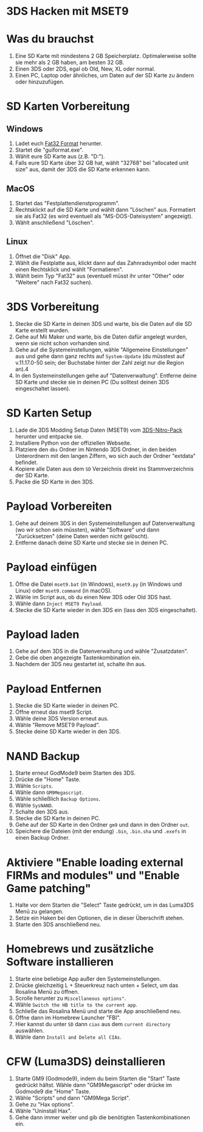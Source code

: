 # **3DS Hacken mit MSET9**

# Was du brauchst

1. Eine SD Karte mit mindestens 2 GB Speicherplatz. Optimalerweise sollte sie mehr als 2 GB haben, am besten 32 GB.
2. Einen 3DS oder 2DS, egal ob Old, New, XL oder normal.
3. Einen PC, Laptop oder ähnliches, um Daten auf der SD Karte zu ändern oder hinzuzufügen.

# SD Karten Vorbereitung

## Windows

1. Ladet euch [Fat32 Format](http://ridgecrop.co.uk/index.htm?guiformat.htm) herunter.
2. Startet die "guiformat.exe".
3. Wählt eure SD Karte aus (z.B. "D:").
4. Falls eure SD Karte über 32 GB hat, wählt "32768" bei "allocated unit size" aus, damit der 3DS die SD Karte erkennen kann.

## MacOS

1. Startet das "Festplattendienstprogramm".
2. Rechtsklickt auf die SD Karte und wählt dann "Löschen" aus. Formatiert sie als Fat32 (es wird eventuell als "MS-DOS-Dateisystem" angezeigt).
3. Wählt anschließend "Löschen".

## Linux

1. Öffnet die "Disk" App.
2. Wählt die Festplatte aus, klickt dann auf das Zahnradsymbol oder macht einen Rechtsklick und wählt "Formatieren".
3. Wählt beim Typ "Fat32" aus (eventuell müsst ihr unter "Other" oder "Weitere" nach Fat32 suchen).

# 3DS Vorbereitung

1. Stecke die SD Karte in deinen 3DS und warte, bis die Daten auf die SD Karte erstellt wurden.
2. Gehe auf Mii Maker und warte, bis die Daten dafür angelegt wurden, wenn sie nicht schon vorhanden sind.
3. Gehe auf die Systemeinstellungen, wähle "Allgemeine Einstellungen" aus und gehe dann ganz rechts auf `System-Update` (du müsstest auf v.11.17.0-50 sein; der Buchstabe hinter der Zahl zeigt nur die Region an).4
4. In den Systemeinstellungen gehe auf "Datenverwaltung". Entferne deine SD Karte und stecke sie in deinen PC (Du solltest deinen 3DS eingeschaltet lassen).

# SD Karten Setup

1. Lade die 3DS Modding Setup Daten (MSET9) vom [3DS-Nitro-Pack](https://github.com/Nico-Shock/3DS-Nitro-Pack) herunter und entpacke sie.
2. Installiere Python von der offiziellen Webseite.
3. Platziere den `dbs` Ordner im Nintendo 3DS Ordner, in den beiden Unterordnern mit den langen Ziffern, wo sich auch der Ordner "extdata" befindet.
4. Kopiere alle Daten aus dem `SD` Verzeichnis direkt ins Stammverzeichnis der SD Karte.
5. Packe die SD Karte in den 3DS.

# Payload Vorbereiten

1. Gehe auf deinem 3DS in den Systemeinstellungen auf Datenverwaltung (wo wir schon sein müssten), wähle "Software" und dann "Zurücksetzen" (deine Daten werden nicht gelöscht).
2. Entferne danach deine SD Karte und stecke sie in deinen PC.

# Payload einfügen

1. Öffne die Datei `mset9.bat` (in Windows), `mset9.py` (in Windows und Linux) oder `mset9.command` (in macOS).
2. Wähle im Script aus, ob du einen New 3DS oder Old 3DS hast.
3. Wähle dann `Inject MSET9 Payload`.
4. Stecke die SD Karte wieder in den 3DS ein (lass den 3DS eingeschaltet).

# Payload laden

1. Gehe auf dem 3DS in die Datenverwaltung und wähle "Zusatzdaten".
2. Gebe die oben angezeigte Tastenkombination ein.
3. Nachdem der 3DS neu gestartet ist, schalte ihn aus.

# Payload Entfernen

1. Stecke die SD Karte wieder in deinen PC.
2. Öffne erneut das mset9 Script.
3. Wähle deine 3DS Version erneut aus.
4. Wähle "Remove MSET9 Payload".
5. Stecke deine SD Karte wieder in den 3DS.

# NAND Backup

1. Starte erneut GodMode9 beim Starten des 3DS.
2. Drücke die "Home" Taste.
3. Wähle `Scripts`.
4. Wähle dann `GM9Megascript`.
5. Wähle schließlich `Backup Options`.
6. Wähle `SysNAND`.
7. Schalte den 3DS aus.
8. Stecke die SD Karte in deinen PC.
9. Gehe auf der SD Karte in den Ordner `gm9` und dann in den Ordner `out`.
10. Speichere die Dateien (mit der endung) `.bin`, `.bin.sha` und `.exefs` in einen Backup Ordner.

# Aktiviere "Enable loading external FIRMs and modules" und "Enable Game patching"

1. Halte vor dem Starten die "Select" Taste gedrückt, um in das Luma3DS Menü zu gelangen.
2. Setze ein Haken bei den Optionen, die in dieser Überschrift stehen.
3. Starte den 3DS anschließend neu.

# Homebrews und zusätzliche Software installieren

1. Starte eine beliebige App außer den Systemeinstellungen.
2. Drücke gleichzeitig L + Steuerkreuz nach unten + Select, um das Rosalina Menü zu öffnen.
3. Scrolle herunter zu `Miscellaneous options"`.
4. Wähle `Switch the HB title to the current app`.
5. Schließe das Rosalina Menü und starte die App anschließend neu.
6. Öffne dann im Homebrew Launcher "FBI".
7. Hier kannst du unter `SD` dann `cias` aus dem `current directory` auswählen.
8. Wähle dann `Install and Delete all CIAs`.


# CFW (Luma3DS) deinstallieren

1. Starte GM9 (Godmode9), indem du beim Starten die "Start" Taste gedrückt hältst. Wähle dann "GM9Megascript" oder drücke im Godmode9 die "Home" Taste.
2. Wähle "Scripts" und dann "GM9Mega Script".
3. Gehe zu "Hax options".
4. Wähle "Uninstall Hax".
5. Gehe dann immer weiter und gib die benötigten Tastenkombinationen ein.
